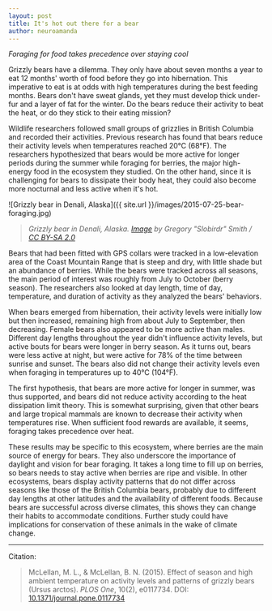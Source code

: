 ```yaml
---
layout: post
title: It's hot out there for a bear
author: neuroamanda
---
```


_Foraging for food takes precedence over staying cool_

Grizzly bears have a dilemma.
They only have about seven months a year to eat 12 months' worth of food before they go into hibernation.
This imperative to eat is at odds with high temperatures during the best feeding months.
Bears don't have sweat glands, yet they must develop thick under-fur and a layer of fat for the winter.
Do the bears reduce their activity to beat the heat, or do they stick to their eating mission?

Wildlife researchers followed small groups of grizzlies in British Columbia and recorded their activities.
Previous research has found that bears reduce their activity levels when temperatures reached 20&deg;C (68&deg;F).
The researchers hypothesized that bears would be more active for longer periods during the summer while foraging for berries, the major high-energy food in the ecosystem they studied.
On the other hand, since it is challenging for bears to dissipate their body heat, they could also become more nocturnal and less active when it's hot.

![Grizzly bear in Denali, Alaska]({{ site.url }}/images/2015-07-25-bear-foraging.jpg)

> _Grizzly bear in Denali, Alaska. [Image](https://www.flickr.com/photos/slobirdr/16630262729/) by Gregory "Slobirdr" Smith / [CC BY-SA 2.0](https://creativecommons.org/licenses/by-sa/2.0/)_

Bears that had been fitted with GPS collars were tracked in a low-elevation area of the Coast Mountain Range that is steep and dry, with little shade but an abundance of berries.
While the bears were tracked across all seasons, the main period of interest was roughly from July to October (berry season).
The researchers also looked at day length, time of day, temperature, and duration of activity as they analyzed the bears' behaviors.

When bears emerged from hibernation, their activity levels were initially low but then increased, remaining high from about July to September, then decreasing.
Female bears also appeared to be more active than males.
Different day lengths throughout the year didn't influence activity levels, but active bouts for bears were longer in berry season.
As it turns out, bears were less active at night, but were active for 78% of the time between sunrise and sunset.
The bears also did not change their activity levels even when foraging in temperatures up to 40&deg;C (104&deg;F).

The first hypothesis, that bears are more active for longer in summer, was thus supported, and bears did not reduce activity according to the heat dissipation limit theory.
This is somewhat surprising, given that other bears and large tropical mammals are known to decrease their activity when temperatures rise.
When sufficient food rewards are available, it seems, foraging takes precedence over heat.

These results may be specific to this ecosystem, where berries are the main source of energy for bears.
They also underscore the importance of daylight and vision for bear foraging.
It takes a long time to fill up on berries, so bears needs to stay active when berries are ripe and visible.
In other ecosystems, bears display activity patterns that do not differ across seasons like those of the British Columbia bears, probably due to different day lengths at other latitudes and the availability of different foods.
Because bears are successful across diverse climates, this shows they can change their habits to accommodate conditions.
Further study could have implications for conservation of these animals in the wake of climate change.

---
Citation:

> McLellan, M. L., & McLellan, B. N. (2015). Effect of season and high ambient temperature on activity levels and patterns of grizzly bears (Ursus arctos). _PLOS One_, 10(2), e0117734. DOI: [10.1371/journal.pone.0117734](http://dx.doi.org/10.1371/journal.pone.0117734)

